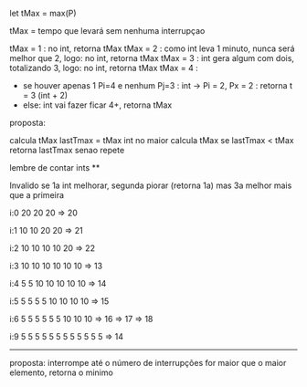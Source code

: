 let tMax = max(P)

tMax = tempo que levará sem nenhuma interrupçao

tMax = 1 : no int, retorna tMax
tMax = 2 : como int leva 1 minuto, nunca será melhor que 2, logo: no int, retorna tMax
tMax = 3 : int gera algum com dois, totalizando 3, logo: no int, retorna tMax
tMax = 4 :
  - se houver apenas 1 Pi=4 e nenhum Pj=3 : int -> Pi = 2, Px = 2 : retorna t = 3 (int + 2)
  - else: int vai fazer ficar 4+, retorna tMax

proposta:

calcula tMax
lastTmax = tMax
int no maior
calcula tMax
se lastTmax < tMax retorna lastTmax
senao repete

lembre de contar ints
**

Invalido se 1a int melhorar, segunda piorar (retorna 1a) mas 3a melhor mais que a primeira

i:0
20 20 20 
=> 20

i:1
10 10 20 20
=> 21

i:2
10 10 10 10 20
=> 22

i:3
10 10 10 10 10 10
=> 13

i:4
5 5 10 10 10 10 10
=> 14

i:5
5 5 5 5 10 10 10 10
=> 15

i:6
5 5 5 5 5 5 10 10 10
=> 16
=> 17
=> 18

i:9
5 5 5 5 5 5 5 5 5 5 5 5
=> 14

****

proposta: interrompe até o número de interrupções for maior que o maior elemento, retorna o minimo

